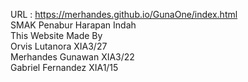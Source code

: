 URL : https://merhandes.github.io/GunaOne/index.html
<br />SMAK Penabur Harapan Indah
<br />This Website Made By
<br />Orvis Lutanora XIA3/27
<br />Merhandes Gunawan XIA3/22
<br />Gabriel Fernandez XIA1/15
